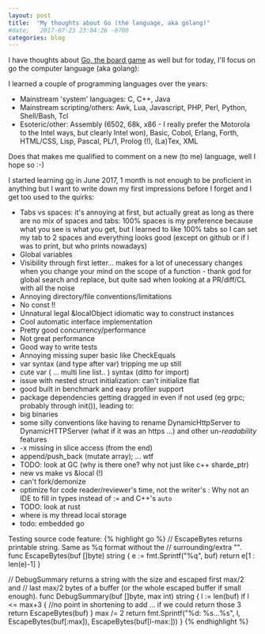 ```yaml
---
layout: post
title:  "My thoughts about Go (the language, aka golang)"
#date:   2017-07-23 23:04:26 -0700
categories: blog
---
```


I have thoughts about [Go, the board game](https://en.wikipedia.org/wiki/Go_(game)) as well but for today, I'll focus on go the computer language (aka golang):

I learned a couple of programming languages over the years:

- Mainstream 'system' languages: C, C++, Java
- Mainstream scripting/others: Awk, Lua, Javascript, PHP, Perl, Python, Shell/Bash, Tcl
- Esoteric/other: Assembly (6502, 68k, x86 - I really prefer the Motorola to the Intel ways, but clearly Intel won), Basic, Cobol, Erlang, Forth, HTML/CSS, Lisp, Pascal, PL/1, Prolog (!), (La)Tex, XML

Does that makes me qualified to comment on a new (to me) language, well I hope so :-)

I started learning [go](https://golang.org/) in June 2017, 1 month is not enough to be proficient in anything
but I want to write down my first impressions before I forget and I get too used to the quirks:

- Tabs vs spaces: it's annoying at first, but actually great as long as there are no mix of spaces and tabs: 100% spaces is my preference because what you see is what you get, but I learned to like 100% tabs so I can set my tab to 2 spaces and everything looks good (except on github or if I was to print, but who prints nowadays)
- Global variables
- Visibility through first letter... makes for a lot of unecessary changes when you change your mind on the scope of a function - thank god for global search and replace, but quite sad when looking at a PR/diff/CL with all the noise
- Annoying directory/file conventions/limitations
- No const !!
- Unnatural legal &localObject idiomatic way to construct instances
- Cool automatic interface implementation
- Pretty good concurrency/performance
- Not great performance
- Good way to write tests
- Annoying missing super basic like CheckEquals
- var syntax (and type after var) tripping me up still
- cute  var ( ... multi line list.. ) syntax (ditto for import)
- issue with nested struct initialization: can't initialize flat
- good built in benchmark and easy profiler support
- package dependencies getting dragged in even if not used (eg grpc; probably through init()), leading to:
- big binaries
- some silly conventions like having to rename DynamicHttpServer to DynamicHTTPServer (what if it was an https ...) and other un-_readability_ features
- -x missing in slice access (from the end)
- append/push_back (mutate array); ... wtf
- TODO: look at GC (why is there one? why not just like c++ sharde_ptr)
- new vs make vs &local (!)
- can't fork/demonize
- optimize for code reader/reviewer's time, not the writer's : Why not an IDE to fill in types instead of := and C++'s `auto`
- TODO: look at rust
- where is my thread local storage
- todo: embedded go

Testing source code feature:
{% highlight go %}
// EscapeBytes returns printable string. Same as %q format without the
// surrounding/extra "".
func EscapeBytes(buf []byte) string {
	e := fmt.Sprintf("%q", buf)
	return e[1 : len(e)-1]
}

// DebugSummary returns a string with the size and escaped first max/2 and
// last max/2 bytes of a buffer (or the whole escaped buffer if small enough).
func DebugSummary(buf []byte, max int) string {
	l := len(buf)
	if l <= max+3 { //no point in shortening to add ... if we could return those 3
		return EscapeBytes(buf)
	}
	max /= 2
	return fmt.Sprintf("%d: %s...%s", l, EscapeBytes(buf[:max]), EscapeBytes(buf[l-max:]))
}
{% endhighlight %}
